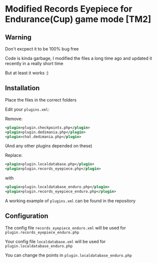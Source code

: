 # Modified Records Eyepiece for Endurance(Cup) game mode [TM2]

## Warning

Don't excpect it to be 100% bug free

Code is kinda garbage, I modified the files a long time ago and updated it recently in a really short time

But at least it works :)

## Installation

Place the files in the correct folders

Edit your `plugins.xml`:

Remove:

```xml
<plugin>plugin.checkpoints.php</plugin>
<plugin>plugin.dedimania.php</plugin>
<plugin>chat.dedimania.php</plugin>
```

(And any other plugins depended on these)

Replace:

```xml
<plugin>plugin.localdatabase.php</plugin>
<plugin>plugin.records_eyepiece.php</plugin>
```

with

```xml
<plugin>plugin.localdatabase_enduro.php</plugin>
<plugin>plugin.records_eyepiece_enduro.php</plugin>
```

A working example of `plugins.xml` can be found in the repository

## Configuration

The config file `records_eyepiece_enduro.xml` will be used for `plugin.records_eyepiece_enduro.php`

Your config file `localdatabase.xml` will be used for `plugin.localdatabase_enduro.php`

You can change the points in `plugin.localdatabase_enduro.php`
